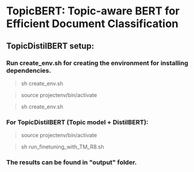 # TopicBERT: Topic-aware BERT for Efficient Document Classification

## TopicDistilBERT setup:

### Run create_env.sh for creating the environment for installing dependencies.

> sh create_env.sh

> source projectenv/bin/activate

> sh create_env.sh


### For TopicDistilBERT (Topic model + DistilBERT):

> source projectenv/bin/activate

> sh run_finetuning_with_TM_R8.sh


### The results can be found in "output" folder.
